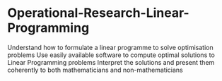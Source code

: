 # Operational-Research-Linear-Programming
Understand how to formulate a linear programme to solve optimisation
problems
Use easily available software to compute optimal solutions to Linear
Programming problems
Interpret the solutions and present them coherently to both mathematicians
and non-mathematicians
